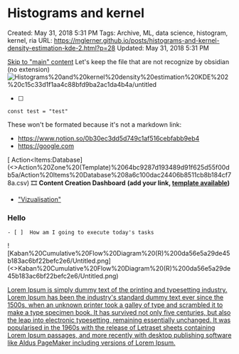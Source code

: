 # Histograms and kernel

Created: May 31, 2018 5:31 PM
Tags: Archive, ML, data science, histogram, kernel, ria
URL: https://mglerner.github.io/posts/histograms-and-kernel-density-estimation-kde-2.html?p=28
Updated: May 31, 2018 5:31 PM

[Skip to "main" content](https://mglerner.github.io/posts/histograms-and-kernel-density-estimation-kde-2.html?p=28#content)
Let's keep the file that are not recognize by obsidian (no extension)
![Histograms%20and%20kernel%20density%20estimation%20KDE%202%20c15c33d1f1aa4c88bfd9ba2ac1da4b4a/untitled](Histograms%20and%20kernel%20density%20estimation%20KDE%202%20c15c33d1f1aa4c88bfd9ba2ac1da4b4a/untitled)

-   [ ]

```
const test = "test"
```

These won't be formated because it's not a markdown link:

-   https://www.notion.so/0b30ec3dd5d749c1af516cebfabb9eb4
-   https://google.com

[ Action<Items:Database](<>Action%20Zone%20(Template)%2064bc9287d193489d91f625d55f00db5a/Action%20Items%20Database%208a6c100dac24406b8511cb8b184cf78a.csv)
🎞️ **Content Creation Dashboard** **(add your link, [template available](https://www.notion.so/yearzero/Content-Machine-Template-371ee5a46e9e498b8f7d51f23e496c4e))**

-   ["Vizualisation"](DBs%201c5c6855aa17434b95582b65e1b6c6f9/Concepts%20Facts%20DB%20509873978c5c4d1ab3002ee934ad4686/Vizualisation%201e798297b26f48568d3a88ab54e2a7da.md)

### Hello

    - [ ]  How am I going to execute today's tasks

![Kaban%20Cumulative%20Flow%20Diagram%20(R)%200da56e5a29de45b183ac6bf22befc2e6/Untitled.png](<>Kaban%20Cumulative%20Flow%20Diagram%20(R)%200da56e5a29de45b183ac6bf22befc2e6/Untitled.png)

[Lorem Ipsum is simply dummy text of the printing and typesetting industry. Lorem Ipsum has been the industry's standard dummy text ever since the 1500s, when an unknown printer took a galley of type and scrambled it to make a type specimen book. It has survived not only five centuries, but also the leap into electronic typesetting, remaining essentially unchanged. It was popularised in the 1960s with the release of Letraset sheets containing Lorem Ipsum passages, and more recently with desktop publishing software like Aldus PageMaker including versions of Lorem Ipsum.](test.md)
